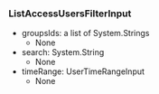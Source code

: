 ### ListAccessUsersFilterInput
- groupsIds: a list of System.Strings
  - None
- search: System.String
  - None
- timeRange: UserTimeRangeInput
  - None

